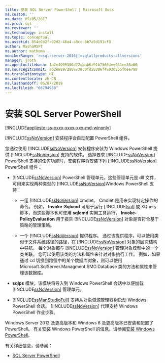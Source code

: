 ```yaml
---
title: 安装 SQL Server PowerShell | Microsoft Docs
ms.custom: ''
ms.date: 09/05/2017
ms.prod: sql
ms.reviewer: ''
ms.technology: install
ms.topic: conceptual
ms.assetid: 854c0b2f-02d2-46a4-a8cc-6b7a5d191cf8
author: MashaMSFT
ms.author: mathoma
monikerRange: '>=sql-server-2016||=sqlallproducts-allversions'
manager: jroth
ms.openlocfilehash: 1a2e4099350d72cbab6a91b75664ee031ee35a60
ms.sourcegitcommit: ad2e98972a0e739c0fd2038ef4a030265f0ee788
ms.translationtype: HT
ms.contentlocale: zh-CN
ms.lasthandoff: 06/07/2019
ms.locfileid: "66794938"
---
```

# <a name="install-sql-server-powershell"></a>安装 SQL Server PowerShell
[!INCLUDE[appliesto-ss-xxxx-xxxx-xxx-md-winonly](../../includes/appliesto-ss-xxxx-xxxx-xxx-md-winonly.md)]
  
[!INCLUDE[ssNoVersion](../../includes/ssnoversion-md.md)] 安装程序会自动配置 PowerShell 组件。  

您通过使用 [!INCLUDE[ssNoVersion](../../includes/ssnoversion-md.md)] 安装程序安装为 Windows PowerShell 提供 [!INCLUDE[ssNoVersion](../../includes/ssnoversion-md.md)] 支持的软件。 选择要求 [!INCLUDE[ssNoVersion](../../includes/ssnoversion-md.md)] PowerShell 支持的任何功能时，安装程序将安装下列 [!INCLUDE[ssNoVersion](../../includes/ssnoversion-md.md)] PowerShell 组件：  
  
- [!INCLUDE[ssNoVersion](../../includes/ssnoversion-md.md)] PowerShell 管理单元。这些管理单元是 dll 文件，可用来实现两种类型的 [!INCLUDE[ssNoVersion](../../includes/ssnoversion-md.md)]Windows PowerShell 支持：  
  
  - 一组 [!INCLUDE[ssNoVersion](../../includes/ssnoversion-md.md)] cmdlet。 Cmdlet 是用来实现特定操作的命令。 例如， **Invoke-Sqlcmd** 可用于运行 [!INCLUDE[tsql](../../includes/tsql-md.md)] 或 XQuery 脚本，而这些脚本也可使用 **sqlcmd** 实用工具运行， **Invoke-PolicyEvaluation** 用于报告 [!INCLUDE[ssNoVersion](../../includes/ssnoversion-md.md)] 对象是否符合基于策略的管理策略。  
  
  - 一个 [!INCLUDE[ssNoVersion](../../includes/ssnoversion-md.md)] 提供程序。 通过该提供程序，可以使用类似于文件系统路径的路径，在 [!INCLUDE[ssNoVersion](../../includes/ssnoversion-md.md)] 对象的层次结构中导航。 每个对象都与 [!INCLUDE[ssNoVersion](../../includes/ssnoversion-md.md)] 管理对象模型中的一个类关联。 您可以使用该类的方法和属性来针对对象执行工作。 例如，如果通过 cd 切换到路径中的某个数据库对象，则可以使用 Microsoft.SqlServer.Managment.SMO.Database 类的方法和属性来管理该数据库。  
 
- **sqlps** 模块，该模块将导入到 Windows PowerShell 会话中以便加载 [!INCLUDE[ssNoVersion](../../includes/ssnoversion-md.md)] 管理单元。  
 
- [!INCLUDE[ssManStudioFull](../../includes/ssmanstudiofull-md.md)] 支持从对象资源管理器树启动 Windows PowerShell 会话。 [!INCLUDE[ssNoVersion](../../includes/ssnoversion-md.md)] 代理支持 Windows PowerShell 作业步骤。  
  
Windows Server 2012 及更高版本和 Windows 8 及更高版本已安装和配置了 PowerShell。 有关安装 Windows PowerShell 的信息，请参阅[安装 Windows PowerShell](https://docs.microsoft.com/powershell/scripting/setup/installing-windows-powershell)。  

有关详细信息，请参阅：   

- [SQL Server PowerShell](../../relational-databases/scripting/sql-server-powershell.md)  
  
  
